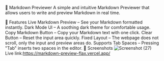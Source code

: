 🌟 Markdown Previewer
A simple and intuitive Markdown Previewer that allows users to write and preview Markdown in real time.

🚀 Features
Live Markdown Preview – See your Markdown formatted instantly.
Dark Mode UI – A soothing dark theme for comfortable usage.
Copy Markdown Button – Copy your Markdown text with one click.
Clear Button – Reset the input area quickly.
Fixed Layout – The webpage does not scroll, only the input and preview areas do.
Supports Tab Spaces – Pressing "Tab" inserts two spaces in the editor.
📸 Screenshots
![Screenshot (27)](https://github.com/user-attachments/assets/8b96f709-3d9e-43b7-be5f-2795cf92ba01)
Live link:https://markdown-preview-flax.vercel.app/
